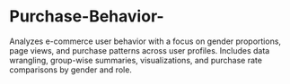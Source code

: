 # Purchase-Behavior-
Analyzes e-commerce user behavior with a focus on gender proportions, page views, and purchase patterns across user profiles. Includes data wrangling, group-wise summaries, visualizations, and purchase rate comparisons by gender and role.
